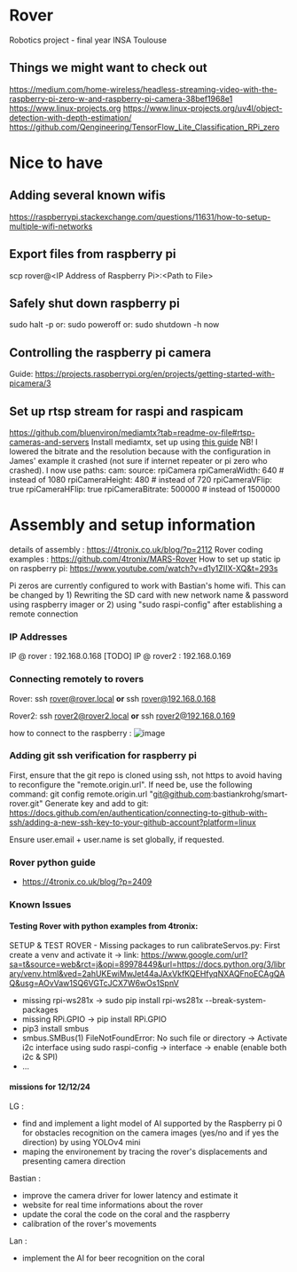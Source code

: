 # Rover
Robotics project - final year INSA Toulouse

## Things we might want to check out
https://medium.com/home-wireless/headless-streaming-video-with-the-raspberry-pi-zero-w-and-raspberry-pi-camera-38bef1968e1
https://www.linux-projects.org
https://www.linux-projects.org/uv4l/object-detection-with-depth-estimation/
https://github.com/Qengineering/TensorFlow_Lite_Classification_RPi_zero

# Nice to have
## Adding several known wifis
https://raspberrypi.stackexchange.com/questions/11631/how-to-setup-multiple-wifi-networks

## Export files from raspberry pi
scp rover@\<IP Address of Raspberry Pi>:\<Path to File> 

## Safely shut down raspberry pi
sudo halt -p
or: sudo poweroff
or: sudo shutdown -h now 

## Controlling the raspberry pi camera
Guide: https://projects.raspberrypi.org/en/projects/getting-started-with-picamera/3

## Set up rtsp stream for raspi and raspicam
https://github.com/bluenviron/mediamtx?tab=readme-ov-file#rtsp-cameras-and-servers
Install mediamtx, set up using [this guide]([url](https://james-batchelor.com/index.php/2023/11/10/install-mediamtx-on-raspbian-bookworm/))
NB! I lowered the bitrate and the resolution because with the configuration in James' example it crashed (not sure if internet repeater or pi zero who crashed).
I now use 
paths:
  cam:
    source: rpiCamera
    rpiCameraWidth: 640 # instead of 1080
    rpiCameraHeight: 480 # instead of 720
    rpiCameraVFlip: true
    rpiCameraHFlip: true
    rpiCameraBitrate: 500000 # instead of 1500000

# Assembly and setup information
details of assembly : https://4tronix.co.uk/blog/?p=2112
Rover coding examples : https://github.com/4tronix/MARS-Rover
How to set up static ip on raspberry pi: https://www.youtube.com/watch?v=d1y1ZIIX-XQ&t=293s

Pi zeros are currently configured to work with Bastian's home wifi. This can be changed by 1) Rewriting the SD card with new network name & password using raspberry imager or 2) using "sudo raspi-config" after establishing a remote connection

### IP Addresses
IP @ rover : 192.168.0.168 [TODO]
IP @ rover2 : 192.168.0.169

### Connecting remotely to rovers
Rover: ssh rover@rover.local **or** ssh rover@192.168.0.168

Rover2: ssh rover2@rover2.local **or** ssh rover2@192.168.0.169

how to connect to the raspberry :
![image](https://github.com/user-attachments/assets/ab559dd2-974e-4bb3-a19c-3d8b0c0d7cd0)

### Adding git ssh verification for raspberry pi
First, ensure that the git repo is cloned using ssh, not https to avoid having to reconfigure the "remote.origin.url".
If need be, use the following command: git config remote.origin.url "git@github.com:bastiankrohg/smart-rover.git"
Generate key and add to git:
https://docs.github.com/en/authentication/connecting-to-github-with-ssh/adding-a-new-ssh-key-to-your-github-account?platform=linux

Ensure user.email + user.name is set globally, if requested.

### Rover python guide
- https://4tronix.co.uk/blog/?p=2409

### Known Issues
#### Testing Rover with python examples from 4tronix:
SETUP & TEST ROVER - Missing packages to run calibrateServos.py:
First create a venv and activate it -> link: https://www.google.com/url?sa=t&source=web&rct=j&opi=89978449&url=https://docs.python.org/3/library/venv.html&ved=2ahUKEwiMwJet44aJAxVkfKQEHfyqNXAQFnoECAgQAQ&usg=AOvVaw1SQ6VGTcJCX7W6wOs1SpnV
- missing rpi-ws281x -> sudo pip install rpi-ws281x --break-system-packages
- missing RPi.GPIO -> pip install RPi.GPIO
- pip3 install smbus
- smbus.SMBus(1) FileNotFoundError: No such file or directory -> Activate i2c interface using sudo raspi-config -> interface -> enable (enable both i2c & SPI)
- ...
#### missions for 12/12/24
LG : 

- find and implement a light model of AI supported by the Raspberry pi 0 for obstacles recognition on the camera images (yes/no and if yes the direction) by using YOLOv4 mini 
- maping the environement by tracing the rover's displacements and presenting camera direction 

Bastian : 

- improve the camera driver for lower latency and estimate it 
- website for real time informations about  the rover 
- update the coral the code on the coral and the raspberry 
- calibration of the rover's movements

Lan :

- implement the AI for beer recognition on the coral 
